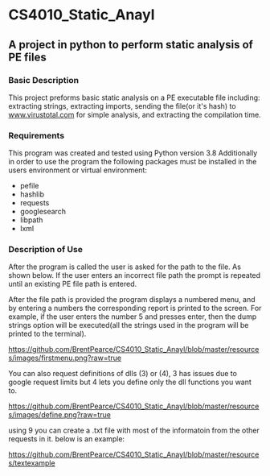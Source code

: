 # CS4010_Static_Anayl
## A project in python to perform static analysis of PE files

### Basic Description
This project preforms basic static analysis on a PE executable file including:
extracting strings, extracting imports, sending the file(or it's hash) to 
www.virustotal.com for simple analysis, and extracting the compilation time.

### Requirements
This program was created and tested using Python version 3.8 Additionally in 
order to use the program the following packages must be installed in the users 
environment or virtual environment:

* pefile
* hashlib
* requests
* googlesearch
* libpath
* lxml

### Description of Use
After the program is called the user is asked for the path to the file. As 
shown below. If the user enters an incorrect file path the prompt is repeated
until an existing PE file path is entered.

After the file path is provided the program displays a numbered menu, and by 
entering a numbers the corresponding report is printed to the screen. For 
example, if the user enters the number 5 and presses enter, then the dump 
strings option will be executed(all the strings used in the program will be 
printed to the terminal).

https://github.com/BrentPearce/CS4010_Static_Anayl/blob/master/resources/images/firstmenu.png?raw=true

You can also request definitions of dlls (3) or (4), 3 has issues due to 
google request limits but 4 lets you define only the dll functions you want to. 

https://github.com/BrentPearce/CS4010_Static_Anayl/blob/master/resources/images/define.png?raw=true

using 9 you can create a .txt file with most of the informatoin from the other requests in it.
below is an example:

https://github.com/BrentPearce/CS4010_Static_Anayl/blob/master/resources/textexample
